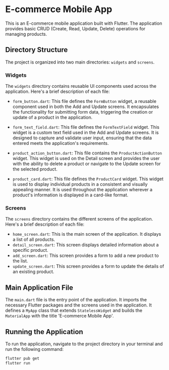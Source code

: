 # E-commerce Mobile App

This is an E-commerce mobile application built with Flutter. The application provides basic CRUD (Create, Read, Update, Delete) operations for managing products.

## Directory Structure

The project is organized into two main directories: `widgets` and `screens`.

### Widgets

The `widgets` directory contains reusable UI components used across the application. Here's a brief description of each file:

-   `form_button.dart`: This file defines the `FormButton` widget, a reusable component used in both the Add and Update screens. It encapsulates the functionality for submitting form data, triggering the creation or update of a product in the application.

-   `form_text_field.dart`: This file defines the `FormTextField` widget. This widget is a custom text field used in the Add and Update screens. It is designed to capture and validate user input, ensuring that the data entered meets the application's requirements.

-   `product_action_button.dart`: This file contains the `ProductActionButton` widget. This widget is used on the Detail screen and provides the user with the ability to delete a product or navigate to the Update screen for the selected product.

-   `product_card.dart`: This file defines the `ProductCard` widget. This widget is used to display individual products in a consistent and visually appealing manner. It is used throughout the application wherever a product's information is displayed in a card-like format.

### Screens

The `screens` directory contains the different screens of the application. Here's a brief description of each file:

-   `home_screen.dart`: This is the main screen of the application. It displays a list of all products.
-   `detail_screen.dart`: This screen displays detailed information about a specific product.
-   `add_screen.dart`: This screen provides a form to add a new product to the list.
-   `update_screen.dart`: This screen provides a form to update the details of an existing product.

## Main Application File

The `main.dart` file is the entry point of the application. It imports the necessary Flutter packages and the screens used in the application. It defines a `MyApp` class that extends `StatelessWidget` and builds the `MaterialApp` with the title 'E-commerce Mobile App'.

## Running the Application

To run the application, navigate to the project directory in your terminal and run the following command:

```bash
flutter pub get
flutter run
```
